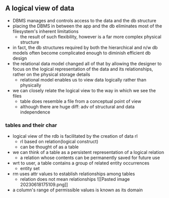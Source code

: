 ## A logical view of data
- DBMS manages and controls access to the data and the db structure
- placing the DBMS in between the app and the db eliminates most of the filesystem's inherent limitations
	- the result of such flexibility, however is a far more complex physical structure
- in fact, the db structures required by both the hierarchical and n/w db models often become complicated enough to diminish efficient db design
- the relational data model changed all of that by allowing the designer to focus on the logical representation of the data and its relationships, rather on the physical storage details
	- relational model enables us to view data logically rather than physically
- we can closely relate the logical view to the way in which we see the files
	- table does resemble a file from a conceptual point of view
	- although there are huge diff: adv of structural and data independence

### tables and their char
- logical view of the rdb is facilitated by the creation of data rl 
	- rl based on relation(logical construct)
	- can be thought of as a table
- we can think of a table as a persistent representation of a logical relation
	- a relation whose contents can be permanently saved for future use
- wrt to user, a table contains a group of related entity occurrences
	- entity set
- rm uses attr values to establish relationships among tables
	- relation does not mean relationships
![[Pasted image 20230618175109.png]]
- a column's range of permissible values is known as its domain